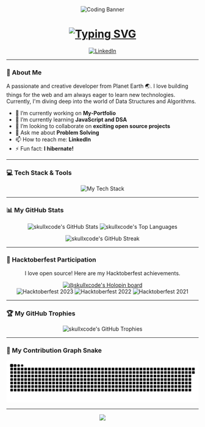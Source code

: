 <p align="center">
  <img src="https://media.giphy.com/media/v1.Y2lkPTc5MGI3NjExbHBja2Fhc212enFhZW1rM3o2OHM0bGJzcnk5MTcxNWRhNHh0ZWxkeSZlcD12MV9pbnRlcm5hbF9naWZfYnlfaWQmY3Q9Zw/qgQUggACpCjo6iMm2j/giphy.gif" alt="Coding Banner" width="800"/>
</p>

<div align="center">
  <h1>
    <a href="https://github.com/skullxcode">
      <img src="https://readme-typing-svg.herokuapp.com?font=JetBrains+Mono&size=30&pause=1000&color=00FF00&center=true&vCenter=true&width=435&lines=Hi+there%2C+I'm+skullxcode;A+Passionate+Developer;A+Lifelong+Learner;Always+Exploring+New+Tech" alt="Typing SVG">
    </a>
  </h1>
</div>

<p align="center">
  <a href="https://www.linkedin.com/in/YOUR_LINKEDIN_PROFILE/" target="_blank"><img src="https://img.shields.io/badge/LinkedIn-0077B5?style=for-the-badge&logo=linkedin&logoColor=white" alt="LinkedIn"></a>
</p>

---

### 🚀 About Me

<p>
  A passionate and creative developer from Planet Earth 🌏. I love building things for the web and am always eager to learn new technologies. Currently, I'm diving deep into the world of Data Structures and Algorithms.
</p>

- 🔭 I’m currently working on **My-Portfolio**
- 🌱 I’m currently learning **JavaScript and DSA**
- 👯 I’m looking to collaborate on **exciting open source projects**
- 💬 Ask me about **Problem Solving**
- 📫 How to reach me: **LinkedIn**
- ⚡ Fun fact: **I hibernate!**

---

### 💻 Tech Stack & Tools

<p align="center">
  <img src="https://skillicons.dev/icons?i=js,html,css,react,nodejs,git,github,vscode,postman,c,cpp,python&perline=6" alt="My Tech Stack"/>
</p>

---

### 📊 My GitHub Stats

<p align="center">
  <img align="center" src="https://github-readme-stats.vercel.app/api?username=skullxcode&show_icons=true&locale=en&theme=tokyonight&hide_border=true" alt="skullxcode's GitHub Stats" />
  <img align="center" src="https://github-readme-stats.vercel.app/api/top-langs?username=skullxcode&layout=compact&locale=en&theme=tokyonight&hide_border=true" alt="skullxcode's Top Languages" />
</p>

<p align="center">
  <img src="https://github-readme-streak-stats.herokuapp.com/?user=skullxcode&theme=tokyonight&hide_border=true" alt="skullxcode's GitHub Streak" />
</p>

---

### 🎃 Hacktoberfest Participation

<p align="center">
  I love open source! Here are my Hacktoberfest achievements.
</p>
<p align="center">
  <a href="https://www.holopin.io/@skullxcode">
    <img src="https://holopin.me/holopin-badge-force-dark.svg" alt="@skullxcode's Holopin board">
  </a>
  <br>
  <img src="https://img.shields.io/badge/Hacktoberfest-2023-orange.svg?style=for-the-badge" alt="Hacktoberfest 2023">
  <img src="https://img.shields.io/badge/Hacktoberfest-2022-orange.svg?style=for-the-badge" alt="Hacktoberfest 2022">
  <img src="https://img.shields.io/badge/Hacktoberfest-2021-orange.svg?style=for-the-badge" alt="Hacktoberfest 2021">
</p>


---

### 🏆 My GitHub Trophies

<p align="center">
  <img src="https://github-profile-trophy.vercel.app/?username=skullxcode&theme=tokyonight&no-frame=true&no-bg=true&margin-w=4" alt="skullxcode's GitHub Trophies"/>
</p>

---

### 🐍 My Contribution Graph Snake

<p align="center">
  <img src="https://github.com/skullxcode/skullxcode/blob/output/github-contribution-grid-snake.svg" alt="Snake animation"/>
</p>

---

<p align="center">
  <img src="https://capsule-render.vercel.app/api?type=waving&color=00ff00&height=100&section=footer"/>
</p>
